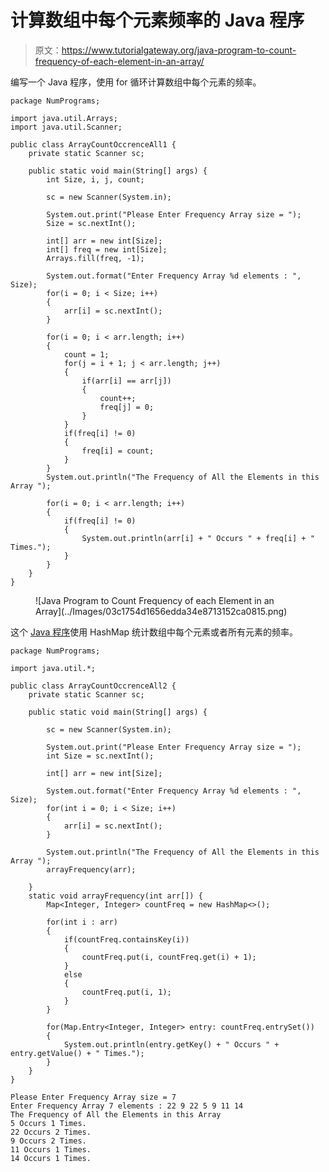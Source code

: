# 计算数组中每个元素频率的 Java 程序

> 原文：<https://www.tutorialgateway.org/java-program-to-count-frequency-of-each-element-in-an-array/>

编写一个 Java 程序，使用 for 循环计算数组中每个元素的频率。

```
package NumPrograms;

import java.util.Arrays;
import java.util.Scanner;

public class ArrayCountOccrenceAll1 {
	private static Scanner sc;

	public static void main(String[] args) {
		int Size, i, j, count;

		sc = new Scanner(System.in);

		System.out.print("Please Enter Frequency Array size = ");
		Size = sc.nextInt();

		int[] arr = new int[Size];
		int[] freq = new int[Size];
		Arrays.fill(freq, -1);

		System.out.format("Enter Frequency Array %d elements : ", Size);
		for(i = 0; i < Size; i++) 
		{
			arr[i] = sc.nextInt();
		}

		for(i = 0; i < arr.length; i++)
		{
			count = 1;
			for(j = i + 1; j < arr.length; j++)
			{
				if(arr[i] == arr[j])
				{
					count++;
					freq[j] = 0;
				}
			}
			if(freq[i] != 0)
			{
				freq[i] = count;
			}
		}
		System.out.println("The Frequency of All the Elements in this Array ");

		for(i = 0; i < arr.length; i++) 
		{
			if(freq[i] != 0)
			{
				System.out.println(arr[i] + " Occurs " + freq[i] + " Times.");
			}
		}
	}
}
```

<figure class="wp-block-image size-large">![Java Program to Count Frequency of each Element in an Array](../Images/03c1754d1656edda34e8713152ca0815.png)</figure>

这个 [Java 程序](https://www.tutorialgateway.org/learn-java-programs/)使用 HashMap 统计数组中每个元素或者所有元素的频率。

```
package NumPrograms;

import java.util.*;

public class ArrayCountOccrenceAll2 {
	private static Scanner sc;

	public static void main(String[] args) {

		sc = new Scanner(System.in);

		System.out.print("Please Enter Frequency Array size = ");
		int Size = sc.nextInt();

		int[] arr = new int[Size];

		System.out.format("Enter Frequency Array %d elements : ", Size);
		for(int i = 0; i < Size; i++) 
		{
			arr[i] = sc.nextInt();
		}

		System.out.println("The Frequency of All the Elements in this Array ");
		arrayFrequency(arr);

	}
	static void arrayFrequency(int arr[]) {
		Map<Integer, Integer> countFreq = new HashMap<>();

		for(int i : arr)
		{
			if(countFreq.containsKey(i))
			{
				countFreq.put(i, countFreq.get(i) + 1);
			}
			else
			{
				countFreq.put(i, 1);
			}
		}

		for(Map.Entry<Integer, Integer> entry: countFreq.entrySet())
		{
			System.out.println(entry.getKey() + " Occurs " + entry.getValue() + " Times.");
		}
	}
}
```

```
Please Enter Frequency Array size = 7
Enter Frequency Array 7 elements : 22 9 22 5 9 11 14
The Frequency of All the Elements in this Array 
5 Occurs 1 Times.
22 Occurs 2 Times.
9 Occurs 2 Times.
11 Occurs 1 Times.
14 Occurs 1 Times.
```